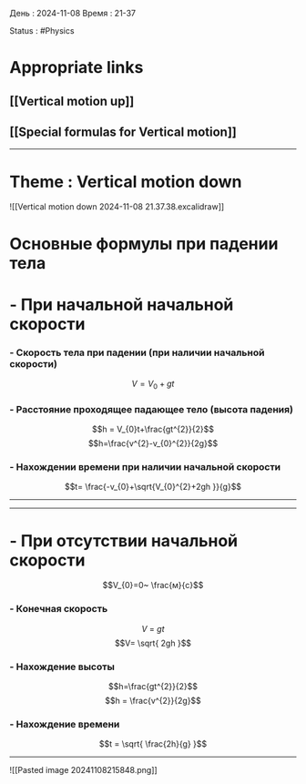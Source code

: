 День : 2024-11-08 
Время : 21-37

Status : #Physics  


# Appropriate links
 ## [[Vertical motion up]]
 ## [[Special formulas for Vertical motion]]
 
---

# Theme : Vertical motion down


![[Vertical motion down 2024-11-08 21.37.38.excalidraw]]

 # Основные формулы при падении тела
# - При начальной начальной скорости
### - Скорость тела при падении (при наличии начальной скорости) 
$$V=V_{0}+gt$$

### - Расстояние проходящее падающее тело (высота падения)
$$h = V_{0}t+\frac{gt^{2}}{2}$$
$$h=\frac{v^{2}-v_{0}^{2}}{2g}$$
### - Нахождении времени при наличии начальной скорости 
$$t= \frac{-v_{0}+\sqrt{V_{0}^{2}+2gh  }}{g}$$

---

---
# - При отсутствии начальной скорости
$$V_{0}=0~ \frac{м}{с}$$
### - Конечная скорость

$$V~=~gt$$
$$V= \sqrt{ 2gh }$$
### - Нахождение высоты
$$h=\frac{gt^{2}}{2}$$
$$h = \frac{v^{2}}{2g}$$
### - Нахождение времени
$$t = \sqrt{ \frac{2h}{g} }$$

---
![[Pasted image 20241108215848.png]]